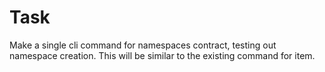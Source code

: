 # Task
Make a single cli command for namespaces contract, testing out namespace creation. This will be similar to the existing command for item.
